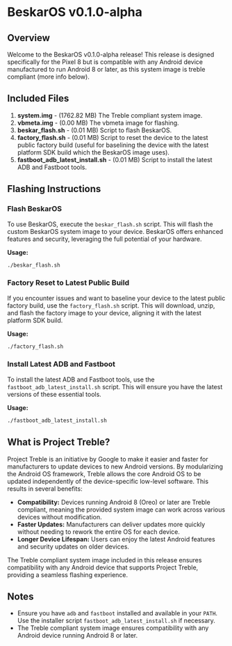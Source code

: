 # BeskarOS v0.1.0-alpha

## Overview

Welcome to the BeskarOS v0.1.0-alpha release! This release is designed specifically for the Pixel 8 but is compatible with any Android device manufactured to run Android 8 or later, as this system image is treble compliant (more info below).

## Included Files

1. **system.img** - (1762.82 MB) The Treble compliant system image.
2. **vbmeta.img** - (0.00 MB) The vbmeta image for flashing.
3. **beskar_flash.sh** - (0.01 MB) Script to flash BeskarOS.
4. **factory_flash.sh** - (0.01 MB) Script to reset the device to the latest public factory build (useful for baselining the device with the latest platform SDK build which the BeskarOS image uses).
5. **fastboot_adb_latest_install.sh** - (0.01 MB) Script to install the latest ADB and Fastboot tools.

## Flashing Instructions

### Flash BeskarOS

To use BeskarOS, execute the `beskar_flash.sh` script. This will flash the custom BeskarOS system image to your device. BeskarOS offers enhanced features and security, leveraging the full potential of your hardware.

**Usage:**
```bash
./beskar_flash.sh
```

### Factory Reset to Latest Public Build

If you encounter issues and want to baseline your device to the latest public factory build, use the `factory_flash.sh` script. This will download, unzip, and flash the factory image to your device, aligning it with the latest platform SDK build.

**Usage:**
```bash
./factory_flash.sh
```

### Install Latest ADB and Fastboot

To install the latest ADB and Fastboot tools, use the `fastboot_adb_latest_install.sh` script. This will ensure you have the latest versions of these essential tools.

**Usage:**
```bash
./fastboot_adb_latest_install.sh
```

## What is Project Treble?

Project Treble is an initiative by Google to make it easier and faster for manufacturers to update devices to new Android versions. By modularizing the Android OS framework, Treble allows the core Android OS to be updated independently of the device-specific low-level software. This results in several benefits:

- **Compatibility:** Devices running Android 8 (Oreo) or later are Treble compliant, meaning the provided system image can work across various devices without modification.
- **Faster Updates:** Manufacturers can deliver updates more quickly without needing to rework the entire OS for each device.
- **Longer Device Lifespan:** Users can enjoy the latest Android features and security updates on older devices.

The Treble compliant system image included in this release ensures compatibility with any Android device that supports Project Treble, providing a seamless flashing experience.

## Notes

- Ensure you have `adb` and `fastboot` installed and available in your `PATH`. Use the installer script `fastboot_adb_latest_install.sh` if necessary.
- The Treble compliant system image ensures compatibility with any Android device running Android 8 or later.